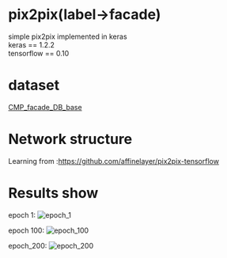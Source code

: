 # pix2pix(label->facade)
 simple pix2pix implemented in keras<br>
 keras == 1.2.2<br>
 tensorflow == 0.10<br>
 
 
# dataset
[CMP_facade_DB_base](http://cmp.felk.cvut.cz/%7Etylecr1/facade/)


# Network structure
Learning  from :https://github.com/affinelayer/pix2pix-tensorflow


# Results show

epoch 1:
![epoch_1](https://github.com/ray0809/pix2pix/blob/master/target2pic/pic_1.png)

epoch 100:
![epoch_100](https://github.com/ray0809/pix2pix/blob/master/target2pic/pic_100.png)

epoch_200:
![epoch_200](https://github.com/ray0809/pix2pix/blob/master/target2pic/pic_200.png)
